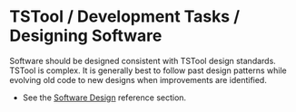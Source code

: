 # TSTool / Development Tasks / Designing Software #

Software should be designed consistent with TSTool design standards.
TSTool is complex.  It is generally best to follow past design patterns while
evolving old code to new designs when improvements are identified.

* See the [Software Design](../../software-design/overview.md) reference section.
